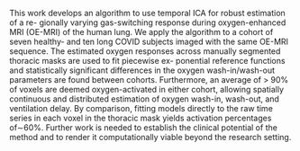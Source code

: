 This work develops an algorithm to use temporal ICA for robust estimation of a re-
gionally varying gas-switching response during oxygen-enhanced MRI (OE-MRI)
of the human lung. We apply the algorithm to a cohort of seven healthy- and ten long
COVID subjects imaged with the same OE-MRI sequence. The estimated oxygen
responses across manually segmented thoracic masks are used to fit piecewise ex-
ponential reference functions and statistically significant differences in the oxygen
wash-in/wash-out parameters are found between cohorts. Furthermore, an average
of > 90% of voxels are deemed oxygen-activated in either cohort, allowing spatially
continuous and distributed estimation of oxygen wash-in, wash-out, and ventilation
delay. By comparison, fitting models directly to the raw time series in each voxel in
the thoracic mask yields activation percentages of∼60%. Further work is needed
to establish the clinical potential of the method and to render it computationally
viable beyond the research setting.
